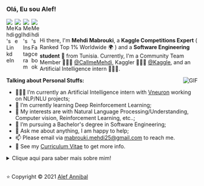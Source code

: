 ### Olá, Eu sou Alef!

<a href="https://www.linkedin.com/in/mehdimabrouki/">
  <img align="left" alt="Mehdi's LinkdeIn" width="22px" src="https://cdn.jsdelivr.net/npm/simple-icons@v3/icons/linkedin.svg" />
</a>
<a href="https://www.kaggle.com/mehdimabrouki">
  <img align="left" alt="Kaggle" width="22px" src="https://cdn.jsdelivr.net/npm/simple-icons@3.1.0/icons/kaggle.svg" />
</a>
<a href="https://www.instagram.com/mabroukimehdi/">
  <img align="left" alt="Mehdi's Instagram" width="22px" src="https://cdn.jsdelivr.net/npm/simple-icons@v3/icons/instagram.svg" />
</a>
<a href="https://www.facebook.com/mehdi.mabrouki1">
  <img align="left" alt="Mehdi's Facebook" width="22px" src="https://cdn.jsdelivr.net/npm/simple-icons@v3/icons/facebook.svg" />
</a>

<br />
<br />

Hi there, I'm **Mehdi Mabrouki**, a **Kaggle Competitions Expert** ( Ranked Top 1% Worldwide 🌍 ) and a **Software Engineering student** 🚀 from Tunisia.  Currently, I'm a Community Team Member 🙍🏽‍♂️ [@CallmeMehdi](https://github.com/CallmeMehdi), Kaggler 👨🏽‍💻 [@Kaggle](https://www.kaggle.com/mehdimabrouki), and an Artificial Intelligence intern 👨🏽‍💼. 

  <img align="right" alt="GIF" src="https://i.pinimg.com/originals/e4/26/70/e426702edf874b181aced1e2fa5c6cde.gif" />

**Talking about Personal Stuffs:**

- 👨🏽‍💻 I’m currently an Artificial Intelligence intern with [Vneuron](https://www.vneuron.com/) working on NLP/NLU projects;
- 🌱 I’m currently learning Deep Reinforcement Learning; 
- 🤔 My interests are with Natural Language Processing/Understanding, Computer vision, Reinforcement Learning, etc..;
- 💼 I’m pursuing a Bachelor's degree in Software Engineering;
- 💬 Ask me about anything, I am happy to help;
- 📫 Please email via mabrouki.mehdi25@gmail.com to reach me.
- 📝 See my [Curriculum Vitae](https://drive.google.com/file/d/1q_ATZsO9c488VUxj1JuU--ZYe9IEqp4-/view?usp=sharing) to get more info.

<details>
  <summary> Clique aqui para saber mais sobre mim! </summary>

<a href="https://github.com/RafaBallerini">
  <img height="180em" src="https://github-readme-stats-eight-theta.vercel.app/api?username=RafaBallerini&show_icons=true&theme=dracula&include_all_commits=true&count_private=true"/>
  <img height="180em" src="https://github-readme-stats-eight-theta.vercel.app/api/top-langs/?username=RafaBallerini&layout=compact&langs_count=8&theme=dracula"/>
<div>
  
<div style="display: inline_block"><br>
  <img align="center" alt="Rafa-Js" height="30" width="40" src="https://raw.githubusercontent.com/devicons/devicon/master/icons/javascript/javascript-plain.svg">
  <img align="center" alt="Rafa-Ts" height="30" width="40" src="https://raw.githubusercontent.com/devicons/devicon/master/icons/typescript/typescript-plain.svg">
  <img align="center" alt="Rafa-React" height="30" width="40" src="https://raw.githubusercontent.com/devicons/devicon/master/icons/react/react-original.svg">
  <img align="center" alt="Rafa-HTML" height="30" width="40" src="https://raw.githubusercontent.com/devicons/devicon/master/icons/html5/html5-original.svg">
  <img align="center" alt="Rafa-CSS" height="30" width="40" src="https://raw.githubusercontent.com/devicons/devicon/master/icons/css3/css3-original.svg">
  <img align="center" alt="Rafa-Csharp" height="30" width="40" src="https://raw.githubusercontent.com/devicons/devicon/master/icons/csharp/csharp-original.svg">
</div>
  
  ##
  
  <div>
  <a href = "mailto: contatorafaballerini@gmail.com"><img src="https://img.shields.io/badge/-Gmail-%23EA4335?style=for-the-badge&logo=gmail&logoColor=white" target="_blank"></a>
  <a href="https://www.linkedin.com/in/rafaella-ballerini-45875016a" target="_blank"><img src="https://img.shields.io/badge/-LinkedIn-%230077B5?style=for-the-badge&logo=linkedin&logoColor=white" target="_blank"></a>
  <a href="https://www.youtube.com/channel/UC_-uuuZbY0AAt9CViNzvc-Q" target="_blank"><img src="https://img.shields.io/badge/-Youtube-%23333?style=for-the-badge&logo=youtube&logoColor=white" target="_blank"></a>
  <a href="https://instagram.com/rafaballerini" target="_blank"><img src="https://img.shields.io/badge/-Instagram-%23E4405F?style=for-the-badge&logo=instagram&logoColor=white" target="_blank"></a>
</div>

</details>
<br/>

⭐️ Copyright © 2021 [Alef Annibal](https://github.com/alefannibal) 

